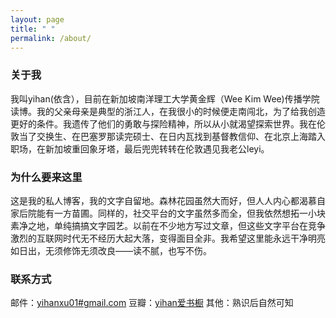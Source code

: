```yaml
---
layout: page
title: " "
permalink: /about/
---
```


### 关于我
我叫yihan(依含），目前在新加坡南洋理工大学黄金辉（Wee Kim Wee)传播学院读博。我的父亲母亲是典型的浙江人，在我很小的时候便走南闯北，为了给我创造更好的条件。我遗传了他们的勇敢与探险精神，所以从小就渴望探索世界。我在伦敦当了交换生、在巴塞罗那读完硕士、在日内瓦找到基督教信仰、在北京上海踏入职场，在新加坡重回象牙塔，最后兜兜转转在伦敦遇见我老公leyi。

### 为什么要来这里
这是我的私人博客，我的文字自留地。森林花园虽然大而好，但人人内心都渴慕自家后院能有一方苗圃。同样的，社交平台的文字虽然多而全，但我依然想拓一小块素净之地，单纯搞搞文字园艺。以前在不少地方写过文章，但这些文字平台在竞争激烈的互联网时代无不经历大起大落，变得面目全非。我希望这里能永远干净明亮如日出，无须修饰无须改良——读不腻，也写不伤。

### 联系方式

邮件：[yihanxu01#gmail.com](mailto:email@domain.com)
豆瓣：[yihan爱书橱](http://www.douban.com/people/yummyhue)
其他：熟识后自然可知
